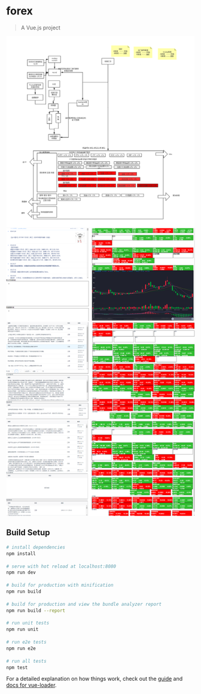 # forex

> A Vue.js project

![demo](https://github.com/jinjin123/forexInfo/blob/master/src/assets/forexspider.png)
![demo2](https://github.com/jinjin123/forexInfo/blob/master/src/assets/forex.png)
![demo3](https://github.com/jinjin123/forexInfo/blob/master/src/assets/forex4.png)
![demo5](https://github.com/jinjin123/forexInfo/blob/master/src/assets/forex3.png)
## Build Setup

``` bash
# install dependencies
npm install

# serve with hot reload at localhost:8080
npm run dev

# build for production with minification
npm run build

# build for production and view the bundle analyzer report
npm run build --report

# run unit tests
npm run unit

# run e2e tests
npm run e2e

# run all tests
npm test
```

For a detailed explanation on how things work, check out the [guide](http://vuejs-templates.github.io/webpack/) and [docs for vue-loader](http://vuejs.github.io/vue-loader).
